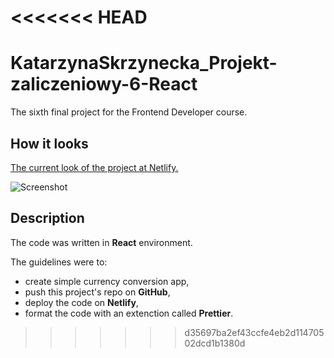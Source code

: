 <<<<<<< HEAD
=======
# KatarzynaSkrzynecka_Projekt-zaliczeniowy-6-React

The sixth final project for the Frontend Developer course.

## How it looks

[The current look of the project at Netlify.](https://kat-skrzynecka-projekt-zaliczeniowy-5.netlify.app/)

![Screenshot](/src/assets/screenshot.jpg)

## Description

The code was written in **React** environment.

The guidelines were to:

- create simple currency conversion app,
- push this project's repo on **GitHub**,
- deploy the code on **Netlify**,
- format the code with an extenction called **Prettier**.
>>>>>>> d35697ba2ef43ccfe4eb2d11470502dcd1b1380d
